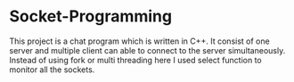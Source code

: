 # Socket-Programming
   This project is a chat program which is written in C++. It consist of one server and multiple client can able to connect to the server simultaneously. Instead of using fork or multi threading here I used select function to monitor all the sockets.
